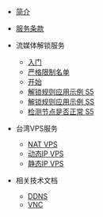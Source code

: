 <!-- markdownlint-disable-next-line first-line-heading -->
* [简介](README.md)
* [服务条款](tos.md)

* 流媒体解锁服务
    * [入门](kaishi.md)
    * [严格限制名单](netflix.md)
    * [开始](principle.md)
    * [解锁规则应用示例 S5](xray.md)
    * [解锁规则应用示例 SS](xrayss.md)
    * [检测节点是否正常 S5](curl.md)

* 台湾VPS服务
    * [NAT VPS](natvps.md)
    * [动态IP VPS](hinetvps.md)
    * [静态IP VPS](cn2vps.md)

* 相关技术文档
    * [DDNS](ddns.md)
    * [VNC](vnc.md)


